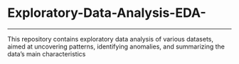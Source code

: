 # Exploratory-Data-Analysis-EDA-
-------------------------------------------------------------------

This repository contains exploratory data analysis of various datasets, aimed at uncovering patterns, identifying anomalies, and summarizing the data’s main characteristics
